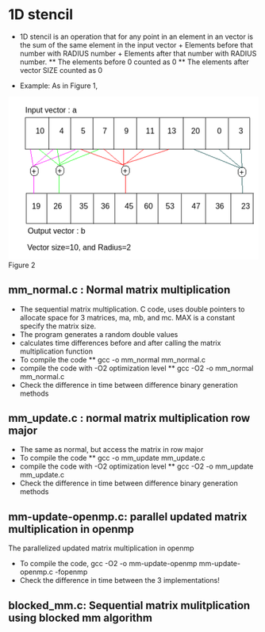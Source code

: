 # 1D stencil
* 1D stencil is an operation that for any point in an element in an vector is the sum of the  same element in the input vector + Elements before that number with RADIUS number + Elements after that number with RADIUS number. 
** The elements before 0 counted as 0
** The elements after vector SIZE counted as 0

* Example:
As in Figure 1, 

![image](https://github.com/compilereg/parallel-codes/blob/main/1dstencil/example1.png)
Figure 2
 
## mm_normal.c : Normal matrix multiplication
* The sequential matrix multiplication. C code, uses double pointers to allocate space for 3 matrices, ma, mb, and mc. MAX is a constant specify the matrix size.
* The program generates a random double values 
* calculates time differences before and after calling the matrix multiplication function
* To compile the code
** gcc -o mm_normal mm_normal.c
* compile the code with -O2 optimization level
** gcc -O2 -o mm_normal mm_normal.c
* Check the difference in time between difference binary generation methods

## mm_update.c : normal matrix multiplication row major
* The same as normal, but access the matrix in row major
* To compile the code
** gcc -o mm_update mm_update.c
* compile the code with -O2 optimization level
** gcc -O2 -o mm_update mm_update.c
* Check the difference in time between difference binary generation methods

## mm-update-openmp.c: parallel updated matrix multiplication in openmp
The parallelized updated matrix multiplication  in openmp
* To compile the code, gcc -O2 -o mm-update-openmp mm-update-openmp.c -fopenmp
* Check the difference in time between the 3 implementations!

## blocked_mm.c: Sequential matrix mulitplication using blocked mm algorithm


